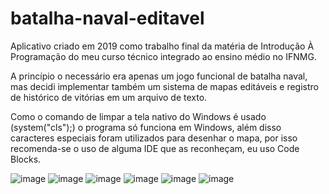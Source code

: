 # batalha-naval-editavel

Aplicativo criado em 2019 como trabalho final da matéria de Introdução À Programação do meu curso técnico integrado ao ensino médio no IFNMG.

A princípio o necessário era apenas um jogo funcional de batalha naval, mas decidi implementar também um sistema de mapas editáveis e registro de histórico de vitórias em um arquivo de texto. 

Como o comando de limpar a tela nativo do Windows é usado (system("cls");) o programa só funciona em Windows, além disso caracteres especiais foram utilizados para desenhar o mapa, por isso recomenda-se o uso de alguma IDE que as reconheçam, eu uso Code Blocks.

![image](https://github.com/ArthurSHigino/batalha-naval-editavel/assets/167269789/3afb1167-8bd9-40f0-b28c-00dc7413e5c2)
![image](https://github.com/ArthurSHigino/batalha-naval-editavel/assets/167269789/072f8142-9c8a-4804-af5d-56774adfc63c)
![image](https://github.com/ArthurSHigino/batalha-naval-editavel/assets/167269789/9bf15733-d1c3-4c0e-a263-9c27fb0efe76)
![image](https://github.com/ArthurSHigino/batalha-naval-editavel/assets/167269789/1140b630-5fc6-4983-a88c-072fc254cf79)
![image](https://github.com/ArthurSHigino/batalha-naval-editavel/assets/167269789/0594a952-f417-46c0-b69e-018f950cc5ad)
![image](https://github.com/ArthurSHigino/batalha-naval-editavel/assets/167269789/5d1211a9-1c77-4723-81a0-99d01a816110)



